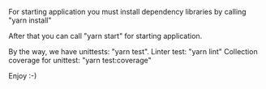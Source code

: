 For starting application you must install dependency libraries by calling "yarn install"

After that you can call "yarn start" for starting application.

By the way, we have unittests: "yarn test".
Linter test: "yarn lint"
Collection coverage for unittest: "yarn test:coverage"

Enjoy :-)
